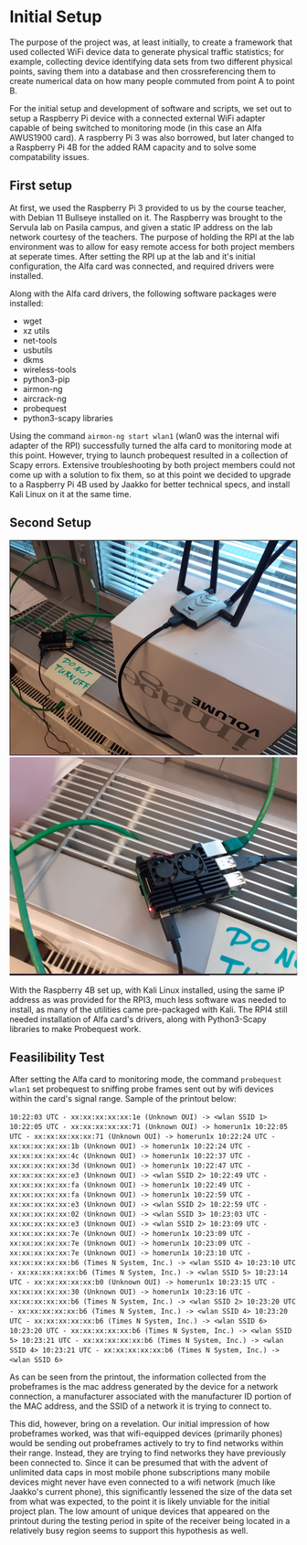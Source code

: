 # Initial Setup

The purpose of the project was, at least initially, to create a framework that used collected WiFi device data to generate physical traffic statistics; for example, collecting device identifying data sets from two different physical points, saving them into a database and then crossreferencing them to create numerical data on how many people commuted from point A to point B.

For the initial setup and development of software and scripts, we set out to setup a Raspberry Pi device with a connected external WiFi adapter capable of being switched to monitoring mode (in this case an Alfa AWUS1900 card). A raspberry Pi 3 was also borrowed, but later changed to a Raspberry Pi 4B for the added RAM capacity and to solve some compatability issues.

## First setup

At first, we used the Raspberry Pi 3 provided to us by the course teacher, with Debian 11 Bullseye installed on it. The Raspberry was brought to the Servula lab on Pasila campus, and given a static IP address on the lab network courtesy of the teachers. The purpose of holding the RPI at the lab environment was to allow for easy remote access for both project members at seperate times. After setting the RPI up at the lab and it's initial configuration, the Alfa card was connected, and required drivers were installed.

Along with the Alfa card drivers, the following software packages were installed:
- wget
- xz utils
- net-tools
- usbutils
- dkms
- wireless-tools
- python3-pip
- airmon-ng
- aircrack-ng
- probequest
- python3-scapy libraries

Using the command `airmon-ng start wlan1` (wlan0 was the internal wifi adapter of the RPI) successfully turned the alfa card to monitoring mode at this point. However, trying to launch probequest resulted in a collection of Scapy errors. Extensive troubleshooting by both project members could not come up with a solution to fix them, so at this point we decided to upgrade to a Raspberry Pi 4B used by Jaakko for better technical specs, and install Kali Linux on it at the same time.

## Second Setup

![setupinlab](Raspberry2.PNG)
![The RPI](Raspberry1.PNG)

With the Raspberry 4B set up, with Kali Linux installed, using the same IP address as was provided for the RPI3, much less software was needed to install, as many of the utilities came pre-packaged with Kali. The RPI4 still needed installation of Alfa card's drivers, along with Python3-Scapy libraries to make Probequest work.

## Feasilibility Test

After setting the Alfa card to monitoring mode, the command `probequest wlan1` set probequest to sniffing probe frames sent out by wifi devices within the card's signal range. Sample of the printout below:

`10:22:03 UTC - xx:xx:xx:xx:xx:1e (Unknown OUI) -> <wlan SSID 1>
 10:22:05 UTC - xx:xx:xx:xx:xx:71 (Unknown OUI) -> homerun1x
 10:22:05 UTC - xx:xx:xx:xx:xx:71 (Unknown OUI) -> homerun1x
 10:22:24 UTC - xx:xx:xx:xx:xx:1b (Unknown OUI) -> homerun1x
 10:22:24 UTC - xx:xx:xx:xx:xx:4c (Unknown OUI) -> homerun1x
 10:22:37 UTC - xx:xx:xx:xx:xx:3d (Unknown OUI) -> homerun1x
 10:22:47 UTC - xx:xx:xx:xx:xx:e3 (Unknown OUI) -> <wlan SSID 2>
 10:22:49 UTC - xx:xx:xx:xx:xx:fa (Unknown OUI) -> homerun1x
 10:22:49 UTC - xx:xx:xx:xx:xx:fa (Unknown OUI) -> homerun1x
 10:22:59 UTC - xx:xx:xx:xx:xx:e3 (Unknown OUI) -> <wlan SSID 2>
 10:22:59 UTC - xx:xx:xx:xx:xx:02 (Unknown OUI) -> <wlan SSID 3>
 10:23:03 UTC - xx:xx:xx:xx:xx:e3 (Unknown OUI) -> <wlan SSID 2>
 10:23:09 UTC - xx:xx:xx:xx:xx:7e (Unknown OUI) -> homerun1x
 10:23:09 UTC - xx:xx:xx:xx:xx:7e (Unknown OUI) -> homerun1x
 10:23:09 UTC - xx:xx:xx:xx:xx:7e (Unknown OUI) -> homerun1x
 10:23:10 UTC - xx:xx:xx:xx:xx:b6 (Times N System, Inc.) -> <wlan SSID 4>
 10:23:10 UTC - xx:xx:xx:xx:xx:b6 (Times N System, Inc.) -> <wlan SSID 5>
 10:23:14 UTC - xx:xx:xx:xx:xx:b0 (Unknown OUI) -> homerun1x
 10:23:15 UTC - xx:xx:xx:xx:xx:30 (Unknown OUI) -> homerun1x
 10:23:16 UTC - xx:xx:xx:xx:xx:b6 (Times N System, Inc.) -> <wlan SSID 2>
 10:23:20 UTC - xx:xx:xx:xx:xx:b6 (Times N System, Inc.) -> <wlan SSID 4>
 10:23:20 UTC - xx:xx:xx:xx:xx:b6 (Times N System, Inc.) -> <wlan SSID 6>
 10:23:20 UTC - xx:xx:xx:xx:xx:b6 (Times N System, Inc.) -> <wlan SSID 5>
 10:23:21 UTC - xx:xx:xx:xx:xx:b6 (Times N System, Inc.) -> <wlan SSID 4>
 10:23:21 UTC - xx:xx:xx:xx:xx:b6 (Times N System, Inc.) -> <wlan SSID 6>`
 
 As can be seen from the printout, the information collected from the probeframes is the mac address generated by the device for a network connection, a manufacturer associated with the manufacturer ID portion of the MAC address, and the SSID of a network it is trying to connect to.
 
 This did, however, bring on a revelation. Our initial impression of how probeframes worked, was that wifi-equipped devices (primarily phones) would be sending out probeframes actively to try to find networks within their range. Instead, they are trying to find networks they have previously been connected to. Since it can be presumed that with the advent of unlimited data caps in most mobile phone subscriptions many mobile devices might never have even connected to a wifi network (much like Jaakko's current phone), this significantly lessened the size of the data set from what was expected, to the point it is likely unviable for the initial project plan. The low amount of unique devices that appeared on the printout during the testing period in spite of the receiver being located in a relatively busy region seems to support this hypothesis as well.
 
